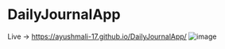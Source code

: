 # DailyJournalApp
Live -> https://ayushmali-17.github.io/DailyJournalApp/
![image](https://github.com/user-attachments/assets/f4ef7c65-9edc-4219-9486-59a96074613b)
